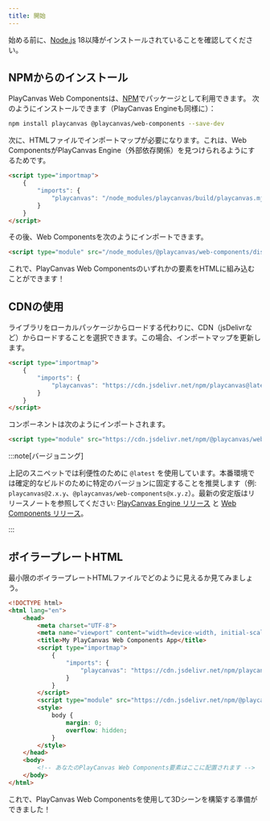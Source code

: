 ```yaml
---
title: 開始
---
```


始める前に、[Node.js](https://nodejs.org/) 18以降がインストールされていることを確認してください。

## NPMからのインストール

PlayCanvas Web Componentsは、[NPM](https://www.npmjs.com/package/@playcanvas/web-components)でパッケージとして利用できます。
次のようにインストールできます（PlayCanvas Engineも同様に）：

```bash
npm install playcanvas @playcanvas/web-components --save-dev
```

次に、HTMLファイルでインポートマップが必要になります。これは、Web ComponentsがPlayCanvas Engine（外部依存関係）を見つけられるようにするためです。

```html
<script type="importmap">
    {
        "imports": {
            "playcanvas": "/node_modules/playcanvas/build/playcanvas.mjs"
        }
    }
</script>
```

その後、Web Componentsを次のようにインポートできます。

```html
<script type="module" src="/node_modules/@playcanvas/web-components/dist/pwc.mjs"></script>
```

これで、PlayCanvas Web Componentsのいずれかの要素をHTMLに組み込むことができます！

## CDNの使用

ライブラリをローカルパッケージからロードする代わりに、CDN（jsDelivrなど）からロードすることを選択できます。この場合、インポートマップを更新します。

```html
<script type="importmap">
    {
        "imports": {
            "playcanvas": "https://cdn.jsdelivr.net/npm/playcanvas@latest/build/playcanvas.mjs"
        }
    }
</script>
```

コンポーネントは次のようにインポートされます。

```html
<script type="module" src="https://cdn.jsdelivr.net/npm/@playcanvas/web-components@latest/dist/pwc.mjs"></script>
```

:::note[バージョニング]

上記のスニペットでは利便性のために `@latest` を使用しています。本番環境では確定的なビルドのために特定のバージョンに固定することを推奨します（例: `playcanvas@2.x.y`、`@playcanvas/web-components@x.y.z`）。最新の安定版はリリースノートを参照してください: [PlayCanvas Engine リリース](https://github.com/playcanvas/engine/releases) と [Web Components リリース](https://github.com/playcanvas/web-components/releases)。

:::

## ボイラープレートHTML

最小限のボイラープレートHTMLファイルでどのように見えるか見てみましょう。

```html
<!DOCTYPE html>
<html lang="en">
    <head>
        <meta charset="UTF-8">
        <meta name="viewport" content="width=device-width, initial-scale=1.0, maximum-scale=1.0, user-scalable=no">
        <title>My PlayCanvas Web Components App</title>
        <script type="importmap">
            {
                "imports": {
                    "playcanvas": "https://cdn.jsdelivr.net/npm/playcanvas@latest/build/playcanvas.mjs"
                }
            }
        </script>
        <script type="module" src="https://cdn.jsdelivr.net/npm/@playcanvas/web-components@latest/dist/pwc.mjs"></script>
        <style>
            body {
                margin: 0;
                overflow: hidden;
            }
        </style>
    </head>
    <body>
        <!-- あなたのPlayCanvas Web Components要素はここに配置されます -->
    </body>
</html>
```

これで、PlayCanvas Web Componentsを使用して3Dシーンを構築する準備ができました！
